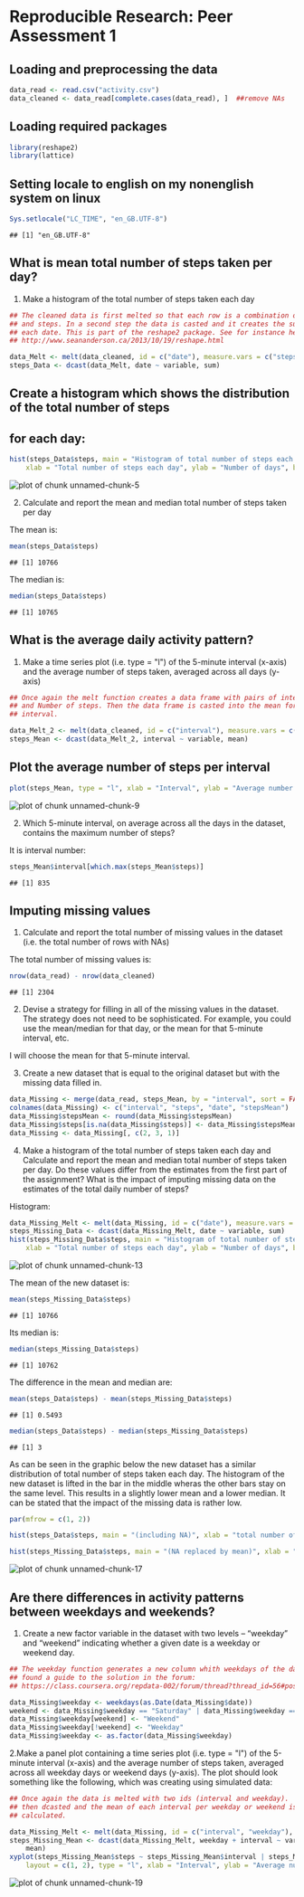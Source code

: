 Reproducible Research: Peer Assessment 1
========================================================

## Loading and preprocessing the data


```r
data_read <- read.csv("activity.csv")
data_cleaned <- data_read[complete.cases(data_read), ]  ##remove NAs
```


## Loading required packages

```r
library(reshape2)
library(lattice)
```


## Setting locale to english on my nonenglish system on linux


```r
Sys.setlocale("LC_TIME", "en_GB.UTF-8")
```

```
## [1] "en_GB.UTF-8"
```


## What is mean total number of steps taken per day?

1. Make a histogram of the total number of steps taken each day



```r
## The cleaned data is first melted so that each row is a combination of date
## and steps. In a second step the data is casted and it creates the sum for
## each date. This is part of the reshape2 package. See for instance here
## http://www.seananderson.ca/2013/10/19/reshape.html

data_Melt <- melt(data_cleaned, id = c("date"), measure.vars = c("steps"))
steps_Data <- dcast(data_Melt, date ~ variable, sum)
```


## Create a histogram which shows the distribution of the total number of steps
## for each day:

```r
hist(steps_Data$steps, main = "Histogram of total number of steps each day", 
    xlab = "Total number of steps each day", ylab = "Number of days", breaks = 8)
```

![plot of chunk unnamed-chunk-5](figure/unnamed-chunk-5.png) 


2. Calculate and report the mean and median total number of steps taken per day

The mean is:

```r
mean(steps_Data$steps)
```

```
## [1] 10766
```


The median is:

```r
median(steps_Data$steps)
```

```
## [1] 10765
```


## What is the average daily activity pattern?

1. Make a time series plot (i.e. type = "l") of the 5-minute interval (x-axis) and the average number of steps taken, averaged across all days (y-axis)


```r
## Once again the melt function creates a data frame with pairs of interval
## and Number of steps. Then the data frame is casted into the mean for each
## interval.

data_Melt_2 <- melt(data_cleaned, id = c("interval"), measure.vars = c("steps"))
steps_Mean <- dcast(data_Melt_2, interval ~ variable, mean)
```


## Plot the average number of steps per interval

```r
plot(steps_Mean, type = "l", xlab = "Interval", ylab = "Average number of steps")
```

![plot of chunk unnamed-chunk-9](figure/unnamed-chunk-9.png) 


2. Which 5-minute interval, on average across all the days in the dataset, contains the maximum number of steps?

It is interval number:

```r
steps_Mean$interval[which.max(steps_Mean$steps)]
```

```
## [1] 835
```


## Imputing missing values

1. Calculate and report the total number of missing values in the dataset (i.e. the total number of rows with NAs)

The total number of missing values is:

```r
nrow(data_read) - nrow(data_cleaned)
```

```
## [1] 2304
```


2. Devise a strategy for filling in all of the missing values in the dataset. The strategy does not need to be sophisticated. For example, you could use the mean/median for that day, or the mean for that 5-minute interval, etc.

I will choose the mean for that 5-minute interval.

3. Create a new dataset that is equal to the original dataset but with
   the missing data filled in.


```r
data_Missing <- merge(data_read, steps_Mean, by = "interval", sort = FALSE)
colnames(data_Missing) <- c("interval", "steps", "date", "stepsMean")
data_Missing$stepsMean <- round(data_Missing$stepsMean)
data_Missing$steps[is.na(data_Missing$steps)] <- data_Missing$stepsMean[is.na(data_Missing$steps)]
data_Missing <- data_Missing[, c(2, 3, 1)]
```


4. Make a histogram of the total number of steps taken each day and Calculate and report the mean and median total number of steps taken per day. Do these values differ from the estimates from the first part of the assignment? What is the impact of imputing missing data on the estimates of the total daily number of steps?

Histogram:

```r
data_Missing_Melt <- melt(data_Missing, id = c("date"), measure.vars = c("steps"))
steps_Missing_Data <- dcast(data_Missing_Melt, date ~ variable, sum)
hist(steps_Missing_Data$steps, main = "Histogram of total number of steps each day", 
    xlab = "Total number of steps each day", ylab = "Number of days", breaks = 8)
```

![plot of chunk unnamed-chunk-13](figure/unnamed-chunk-13.png) 


The mean of the new dataset is:

```r
mean(steps_Missing_Data$steps)
```

```
## [1] 10766
```


Its median is:


```r
median(steps_Missing_Data$steps)
```

```
## [1] 10762
```


The difference in the mean and median are:

```r
mean(steps_Data$steps) - mean(steps_Missing_Data$steps)
```

```
## [1] 0.5493
```

```r
median(steps_Data$steps) - median(steps_Missing_Data$steps)
```

```
## [1] 3
```


As can be seen in the graphic below the new dataset has a similar distribution
of total number of steps taken each day. The histogram of the new dataset is 
lifted in the bar in the middle wheras the other bars stay on the same level.
This results in a slightly lower mean and a lower median. It can be stated that 
the impact of the missing data is rather low.


```r
par(mfrow = c(1, 2))

hist(steps_Data$steps, main = "(including NA)", xlab = "total number of steps taken each day")

hist(steps_Missing_Data$steps, main = "(NA replaced by mean)", xlab = "total number of steps taken each day")
```

![plot of chunk unnamed-chunk-17](figure/unnamed-chunk-17.png) 



## Are there differences in activity patterns between weekdays and weekends?

1. Create a new factor variable in the dataset with two levels – “weekday” and “weekend” indicating whether a given date is a weekday or weekend day.


```r
## The weekday function generates a new column whith weekdays of the date.  I
## found a guide to the solution in the forum:
## https://class.coursera.org/repdata-002/forum/thread?thread_id=56#post-233

data_Missing$weekday <- weekdays(as.Date(data_Missing$date))
weekend <- data_Missing$weekday == "Saturday" | data_Missing$weekday == "Sunday"
data_Missing$weekday[weekend] <- "Weekend"
data_Missing$weekday[!weekend] <- "Weekday"
data_Missing$weekday <- as.factor(data_Missing$weekday)
```


2.Make a panel plot containing a time series plot (i.e. type = "l") of the 5-minute interval (x-axis) and the average number of steps taken, averaged across all weekday days or weekend days (y-axis). The plot should look something like the following, which was creating using simulated data:


```r
## Once again the data is melted with two ids (interval and weekday).  It is
## then dcasted and the mean of each interval per weekday or weekend is
## calculated.

data_Missing_Melt <- melt(data_Missing, id = c("interval", "weekday"), measure.vars = c("steps"))
steps_Missing_Mean <- dcast(data_Missing_Melt, weekday + interval ~ variable, 
    mean)
xyplot(steps_Missing_Mean$steps ~ steps_Missing_Mean$interval | steps_Missing_Mean$weekday, 
    layout = c(1, 2), type = "l", xlab = "Interval", ylab = "Average number of steps")
```

![plot of chunk unnamed-chunk-19](figure/unnamed-chunk-19.png) 

